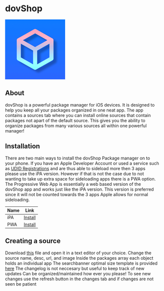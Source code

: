 # dovShop
![icon](/resources/ios/icon/icon-98@2x.png)
## About
dovShop is a powerful package manager for iOS devices. It is designed to help you keep all your packages organized in one neat app. The app contains a sources tab where you can install online sources that contain packages not apart of the default source. This gives you the ability to organize packages from many various sources all within one powerful manager!

## Installation
There are two main ways to install the dovShop Package manager on to your phone. If you have an Apple Developer Account or used a service such as [UDID Registrations](https://www.udidregistrations.com) and are thus able to sideload more then 3 apps please use the iPA version.
However if that is not the case due to not wanting to take up extra space for sideloading apps there is a PWA option. The Progressive Web App is essentially a web based version of the dovShop app and works just like the iPA version. This version is preferred since it will not be counted towards the 3 apps Apple allows for normal sideloading.

| Name          | Link          |
| ------------- | ------------- |
| iPA  | [Install](https://github.com/AwaadCc/dovshop) |
| PWA  | [Install](https://awaadcc.github.io/dovshop/profile.mobileconfig)  |

## Creating a source
Download [this](https://awaadcc.github.io/dovshop/source.json) file and open it in a text editor of your choice.
Change the source name, desc, url, and image
Inside the packages array each object holds an individual app
The searchbanner optimal size template is provided [here](https://awaadcc.github.io/images/dovshop/uyou_banner.jpeg)
The changelog is not neccesary but useful to keep track of new updates
Can be organized/maintained how ever you please!
To see new changes use the refresh button in the changes tab and if changes are not seen be patient
